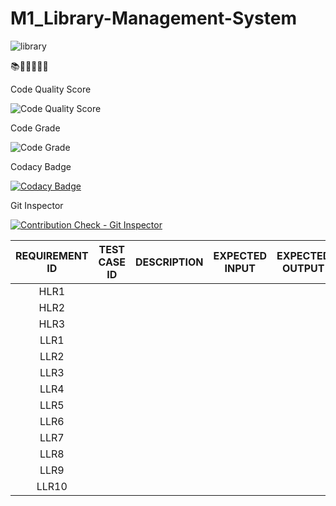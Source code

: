 # M1_Library-Management-System
![library](https://user-images.githubusercontent.com/101939465/161424479-ce1c1179-cd89-4937-bd00-beff60e69834.png)



📚📔📕📖📗📙 


Code Quality Score


![Code Quality Score](https://api.codiga.io/project/32553/score/svg)

Code Grade


![Code Grade](https://api.codiga.io/project/32553/status/svg)


 Codacy Badge
 
 

[![Codacy Badge](https://api.codacy.com/project/badge/Grade/54b8393b927a4b0f8c34a19f8a1363a1)](https://app.codacy.com/gh/HariKrishnan12311/M1_Library-Management-System?utm_source=github.com&utm_medium=referral&utm_content=SonikaAalla/Stepin_Librarymanagmentsystem&utm_campaign=Badge_Grade_Settings)

 Git Inspector
 
 
[![Contribution Check - Git Inspector](https://github.com/HariKrishnan12311/M1_Library-Management-System/actions/workflows/gitinspector.yml/badge.svg)](https://github.com/HariKrishnan12311/M1_Library-Management-System/actions/workflows/gitinspector.yml)

|REQUIREMENT ID|TEST CASE ID|DESCRIPTION|EXPECTED INPUT|EXPECTED OUTPUT|ACTUAL OUTPUT|
|:------:|:------:|:------:|:------:|:------:|:------:|
|HLR1| | ||||
|HLR2| | ||||
|HLR3| | ||||
|LLR1| | ||||
|LLR2| | ||||
|LLR3| | ||||
|LLR4| | ||||
|LLR5| | ||||
|LLR6| | ||||
|LLR7| | ||||
|LLR8| | ||||
|LLR9| | ||||
|LLR10| | ||||





